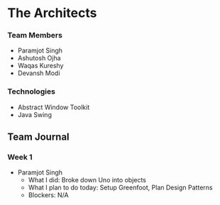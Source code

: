 # The Architects

### Team Members
- Paramjot Singh
- Ashutosh Ojha
- Waqas Kureshy
- Devansh Modi

### Technologies
- Abstract Window Toolkit
- Java Swing

## Team Journal

### Week 1
- Paramjot Singh
   - What I did: Broke down Uno into objects
   - What I plan to do today: Setup Greenfoot, Plan Design Patterns
   - Blockers: N/A
    
